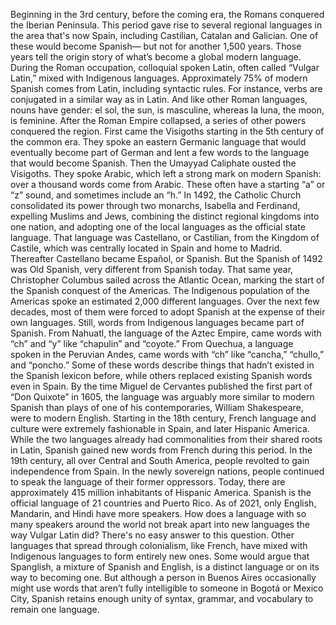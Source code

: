 Beginning in the 3rd century, before the coming era, the Romans conquered the Iberian Peninsula. This period gave rise to several regional languages in the area that's now Spain, including Castilian, Catalan and Galician. One of these would become Spanish— but not for another 1,500 years. Those years tell the origin story  of what’s become a global modern language. During the Roman occupation, colloquial spoken Latin,  often called “Vulgar Latin,” mixed with Indigenous languages. Approximately 75% of modern Spanish comes from Latin, including syntactic rules. For instance, verbs are conjugated in a similar way as in Latin. And like other Roman languages,  nouns have gender: el sol, the sun, is masculine,  whereas la luna, the moon, is feminine. After the Roman Empire collapsed, a series of other powers conquered  the region. First came the Visigoths starting  in the 5th century of the common era. They spoke an eastern Germanic language that would eventually become  part of German and lent a few words to the language that would become Spanish. Then the Umayyad Caliphate ousted the Visigoths. They spoke Arabic, which left  a strong mark on modern Spanish: over a thousand words come from Arabic. These often have a starting  “a” or “z” sound, and sometimes include an “h.” In 1492, the Catholic Church consolidated its power through two monarchs, Isabella and Ferdinand, expelling Muslims and Jews, combining the distinct regional kingdoms into one nation, and adopting one of the local languages  as the official state language. That language was Castellano, or Castilian, from the Kingdom of Castile, which was centrally located in Spain and home to Madrid. Thereafter Castellano became Español, or Spanish. But the Spanish of 1492 was Old Spanish, very different from Spanish today. That same year, Christopher Columbus sailed across the Atlantic Ocean, marking the start of the Spanish conquest of the Americas. The Indigenous population of the Americas spoke an estimated  2,000 different languages. Over the next few decades, most of them were forced to adopt Spanish at the expense of their own languages. Still, words from Indigenous languages became part of Spanish. From Nahuatl,  the language of the Aztec Empire, came words with “ch” and “y” like “chapulin” and “coyote.” From Quechua,  a language spoken in the Peruvian Andes, came words with “ch” like “cancha,” “chullo,” and “poncho.” Some of these words describe things that hadn’t existed in the Spanish lexicon before, while others replaced existing Spanish words even in Spain. By the time Miguel de Cervantes published the first part of “Don Quixote” in 1605, the language was arguably more similar  to modern Spanish than plays of one of his contemporaries,  William Shakespeare, were to modern English. Starting in the 18th century, French language and culture were extremely fashionable in Spain, and later Hispanic America. While the two languages already had commonalities from their shared roots in Latin, Spanish gained new words from French during this period. In the 19th century,  all over Central and South America, people revolted to gain independence  from Spain. In the newly sovereign nations, people continued to speak the language of their former oppressors. Today, there are approximately 415 million inhabitants of Hispanic America. Spanish is the official language  of 21 countries and Puerto Rico. As of 2021, only English, Mandarin, and Hindi have more speakers. How does a language with so many speakers around the world not break apart into new languages the way Vulgar Latin did? There's no easy answer to this question. Other languages that spread  through colonialism, like French, have mixed with Indigenous languages  to form entirely new ones. Some would argue that Spanglish, a mixture of Spanish and English, is a distinct language  or on its way to becoming one. But although a person in Buenos Aires occasionally might use words that aren’t fully intelligible to someone in Bogotá or Mexico City, Spanish retains enough unity  of syntax, grammar, and vocabulary to remain one language. 